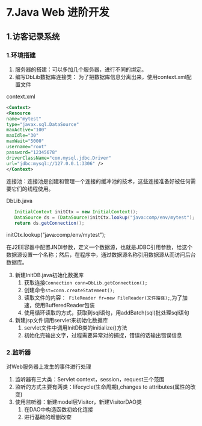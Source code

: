 # 7.Java Web 进阶开发  

## 1.访客记录系统    

### 1.环境搭建   

1. 服务器的搭建：可以多加几个服务器，进行不同的绑定。  
2. 编写DbLib数据库连接类：  为了把数据库信息分离出来，使用context.xml配置文件

context.xml    

```xml
<Context>
<Resource
name="mytest"
type="javax.sql.DataSource"
maxActive="100"
maxIdle="30"
maxWait="5000"
username="root"
password="12345678"
driverClassName="com.mysql.jdbc.Driver"
url="jdbc:mysql://127.0.0.1:3306" />
</Context>
```

连接池：连接池是创建和管理一个连接的缓冲池的技术，这些连接准备好被任何需要它们的线程使用。  

DbLib.java   

```java
   InitialContext initCtx = new InitialContext();
   DataSource ds = (DataSource)initCtx.lookup("java:comp/env/mytest");
   return ds.getConnection();
```

initCtx.lookup("java:comp/env/mytest");    

在J2EE容器中配置JNDI参数，定义一个数据源，也就是JDBC引用参数，给这个数据源设置一个名称；然后，在程序中，通过数据源名称引用数据源从而访问后台数据库。  

3. 新建InitDB.java初始化数据库  
   1. 获取连接``Connection conn=DbLib.getConnection();``  
   2. 创建命令``st=conn.createStatement(); ``  
   3. 读取文件的内容：`` FileReader fr=new FileReader(文件路径);``,为了加速，使用BufferedReader包装  
   4. 使用循环读取的方式，获取到sql语句，用addBatch(sql)批处理sql语句  
4. 新建jsp文件调用servlet来初始化数据库   
   1. servlet文件中调用InitDB类的initialize()方法   
   2. 初始化完输出文字，过程需要异常对的捕捉，错误的话输出错误信息   

### 2.监听器  

对Web服务器上发生的事件进行处理  

1. 监听器有三大类：Servlet context，session，request三个范围  
2. 监听的方式主要有两类：lifecycle(生命周期),changes to attributes(属性的改变)   
3. 使用监听器：新建model层Visitor，新建VisitorDAO类   
   1. 在DAO中构造函数初始化连接   
   2. 进行基础的增删改查   

